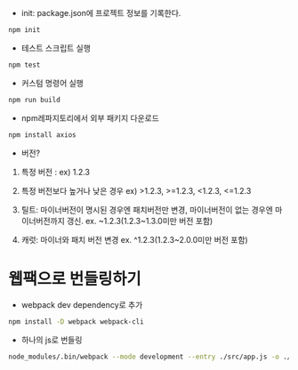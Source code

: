 - init: package.json에 프로젝트 정보를 기록한다.
``` bash
npm init
```

- 테스트 스크립트 실행
```bash
npm test
```

- 커스텀 명령어 실행
```bash
npm run build
```

- npm레파지토리에서 외부 패키지 다운로드
```bash
npm install axios
```

- 버전?
1. 특정 버전 : ex) 1.2.3
2. 특정 버전보다 높거나 낮은 경우
ex) >1.2.3, >=1.2.3, <1.2.3, <=1.2.3

3. 틸트: 마이너버전이 명시된 경우엔 패치버전만 변경,
마이너버전이 없는 경우엔 마이너버전까지 갱신.
ex. ~1.2.3(1.2.3~1.3.0미만 버전 포함)

4. 캐럿: 마이너와 패치 버전 변경
ex. ^1.2.3(1.2.3~2.0.0미만 버전 포함)


# 웹팩으로 번들링하기
- webpack dev dependency로 추가
```bash
npm install -D webpack webpack-cli
```

- 하나의 js로 번들링
``` bash
node_modules/.bin/webpack --mode development --entry ./src/app.js -o ./dist
```
